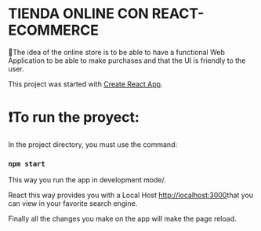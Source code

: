 # <strong>TIENDA ONLINE CON REACT-ECOMMERCE</strong>

:small_red_triangle:The idea of the online store is to be able to have a functional Web Application to be able to make purchases and that the UI is friendly to the user.


This project was started with [Create React App](https://github.com/facebook/create-react-app).

# :exclamation:To run the proyect:

In the project directory, you must use the command:

### `npm start`

This way you run the app in development mode/.

React this way provides you with a Local Host [http://localhost:3000](http://localhost:3000)that you can view in your favorite search engine.


Finally all the changes you make on the app will make the page reload.



